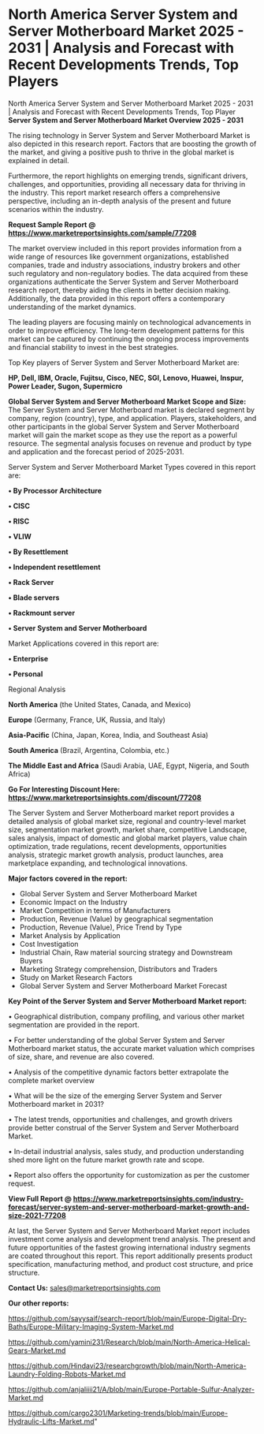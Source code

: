 # North America Server System and Server Motherboard Market 2025 - 2031 | Analysis and Forecast with Recent Developments Trends, Top Players
North America Server System and Server Motherboard Market 2025 - 2031 | Analysis and Forecast with Recent Developments Trends, Top Player
<Strong> Server System and Server Motherboard Market Overview 2025 - 2031</strong>

The rising technology in Server System and Server Motherboard Market is also depicted in this research report. Factors that are boosting the growth of the market, and giving a positive push to thrive in the global market is explained in detail.

Furthermore, the report highlights on emerging trends, significant drivers, challenges, and opportunities, providing all necessary data for thriving in the industry. This report market research offers a comprehensive perspective, including an in-depth analysis of the present and future scenarios within the industry.

<strong>Request Sample Report @ <a href=https://www.marketreportsinsights.com/sample/77208>https://www.marketreportsinsights.com/sample/77208</a></strong>

The market overview included in this report provides information from a wide range of resources like government organizations, established companies, trade and industry associations, industry brokers and other such regulatory and non-regulatory bodies. The data acquired from these organizations authenticate the Server System and Server Motherboard research report, thereby aiding the clients in better decision making. Additionally, the data provided in this report offers a contemporary understanding of the market dynamics.

The leading players are focusing mainly on technological advancements in order to improve efficiency. The long-term development patterns for this market can be captured by continuing the ongoing process improvements and financial stability to invest in the best strategies.

Top Key players of Server System and Server Motherboard Market are:

<strong>HP, Dell, IBM, Oracle, Fujitsu, Cisco, NEC, SGI, Lenovo, Huawei, Inspur, Power Leader, Sugon, Supermicro</strong>

<strong><b>Global Server System and Server Motherboard Market Scope and Size:</b></strong>
The Server System and Server Motherboard market is declared segment by company, region (country), type, and application. Players, stakeholders, and other participants in the global Server System and Server Motherboard market will gain the market scope as they use the report as a powerful resource. The segmental analysis focuses on revenue and product by type and application and the forecast period of 2025-2031.

Server System and Server Motherboard Market Types covered in this report are:

<strong>• By Processor Architecture

• CISC

• RISC

• VLIW

• By Resettlement

• Independent resettlement

• Rack Server

• Blade servers

• Rackmount server

• Server System and Server Motherboard</strong>

Market Applications covered in this report are:

<strong>• Enterprise

• Personal</strong> 

Regional Analysis

<strong>North America</strong> (the United States, Canada, and Mexico)

<strong>Europe</strong> (Germany, France, UK, Russia, and Italy)

<strong>Asia-Pacific</strong> (China, Japan, Korea, India, and Southeast Asia)

<strong>South America</strong> (Brazil, Argentina, Colombia, etc.)

<strong>The Middle East and Africa</strong> (Saudi Arabia, UAE, Egypt, Nigeria, and South Africa)

<strong>Go For Interesting Discount Here: <a href=https://www.marketreportsinsights.com/discount/77208>https://www.marketreportsinsights.com/discount/77208</a></strong>

The Server System and Server Motherboard market report provides a detailed analysis of global market size, regional and country-level market size, segmentation market growth, market share, competitive Landscape, sales analysis, impact of domestic and global market players, value chain optimization, trade regulations, recent developments, opportunities analysis, strategic market growth analysis, product launches, area marketplace expanding, and technological innovations.

<strong><b>Major factors covered in the report:</b></strong>
<ul>
  <li>Global Server System and Server Motherboard Market </li>
  <li>Economic Impact on the Industry</li>
  <li>Market Competition in terms of Manufacturers</li>
  <li>Production, Revenue (Value) by geographical segmentation</li>
  <li>Production, Revenue (Value), Price Trend by Type</li>
  <li>Market Analysis by Application</li>
  <li>Cost Investigation</li>
  <li>Industrial Chain, Raw material sourcing strategy and Downstream Buyers</li>
  <li>Marketing Strategy comprehension, Distributors and Traders</li>
  <li>Study on Market Research Factors</li>
  <li>Global Server System and Server Motherboard Market Forecast</li>
</ul>

<strong><b>Key Point of the Server System and Server Motherboard Market report:</b></strong>

• Geographical distribution, company profiling, and various other market segmentation are provided in the report.

• For better understanding of the global Server System and Server Motherboard market status, the accurate market valuation which comprises of size, share, and revenue are also covered.

• Analysis of the competitive dynamic factors better extrapolate the complete market overview

• What will be the size of the emerging Server System and Server Motherboard market in 2031?

• The latest trends, opportunities and challenges, and growth drivers provide better construal of the Server System and Server Motherboard Market.

• In-detail industrial analysis, sales study, and production understanding shed more light on the future market growth rate and scope.

• Report also offers the opportunity for customization as per the customer request.

<strong><b>View Full Report @ <a href=https://www.marketreportsinsights.com/industry-forecast/server-system-and-server-motherboard-market-growth-and-size-2021-77208>https://www.marketreportsinsights.com/industry-forecast/server-system-and-server-motherboard-market-growth-and-size-2021-77208</a></b></strong>


At last, the Server System and Server Motherboard Market report includes investment come analysis and development trend analysis. The present and future opportunities of the fastest growing international industry segments are coated throughout this report. This report additionally presents product specification, manufacturing method, and product cost structure, and price structure.

<strong>Contact Us:</strong>
sales@marketreportsinsights.com

<strong>Our other reports:</strong>

<a href=https://github.com/sayysaif/search-report/blob/main/Europe-Digital-Dry-Baths/Europe-Military-Imaging-System-Market.md>https://github.com/sayysaif/search-report/blob/main/Europe-Digital-Dry-Baths/Europe-Military-Imaging-System-Market.md</a>

<a href=https://github.com/yamini231/Research/blob/main/North-America-Helical-Gears-Market.md>https://github.com/yamini231/Research/blob/main/North-America-Helical-Gears-Market.md</a>

<a href=https://github.com/Hindavi23/researchgrowth/blob/main/North-America-Laundry-Folding-Robots-Market.md>https://github.com/Hindavi23/researchgrowth/blob/main/North-America-Laundry-Folding-Robots-Market.md</a>

<a href=https://github.com/anjaliiii21/A/blob/main/Europe-Portable-Sulfur-Analyzer-Market.md>https://github.com/anjaliiii21/A/blob/main/Europe-Portable-Sulfur-Analyzer-Market.md</a>

<a href=https://github.com/cargo2301/Marketing-trends/blob/main/Europe-Hydraulic-Lifts-Market.md>https://github.com/cargo2301/Marketing-trends/blob/main/Europe-Hydraulic-Lifts-Market.md</a>"
